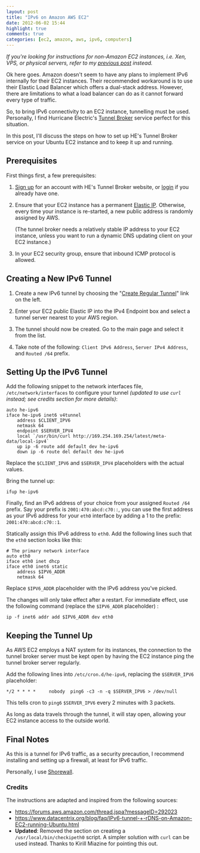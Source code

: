 ```yaml
---
layout: post
title: "IPv6 on Amazon AWS EC2"
date: 2012-06-02 15:44
highlight: true
comments: true
categories: [ec2, amazon, aws, ipv6, computers]
---
```


*If you're looking for instructions for non-Amazon EC2 instances, i.e. Xen, VPS, or physical servers, refer to my [previous post][1] instead.*

Ok here goes. Amazon doesn't seem to have any plans to implement IPv6 internally for their EC2 instances. Their recommended workaround is to use their Elastic Load Balancer which offers a dual-stack address. However, there are limitations to what a load balancer can do as it cannot forward every type of traffic.

So, to bring IPv6 connectivity to an EC2 instance, tunnelling must be used. Personally, I find Hurricane Electric's [Tunnel Broker][tb] service perfect for this situation.

In this post, I'll discuss the steps on how to set up HE's Tunnel Broker service on your Ubuntu EC2 instance and to keep it up and running.

<!-- more -->

## Prerequisites
First things first, a few prerequisites:

1. [Sign up][signup] for an account with HE's Tunnel Broker website, or [login][tb1] if you already have one.

2. Ensure that your EC2 instance has a permanent [Elastic IP][eip]. Otherwise, every time your instance is re-started, a new public address is randomly assigned by AWS.

	(The tunnel broker needs a relatively stable IP address to your EC2 instance, unless you want to run a dynamic DNS updating client on your EC2 instance.)

3. In your EC2 security group, ensure that inbound ICMP protocol is allowed.

[eip]: http://aws.amazon.com/articles/1346

## Creating a New IPv6 Tunnel

1. Create a new IPv6 tunnel by choosing the "[Create Regular Tunnel][new]" link on the left.

2. Enter your EC2 public Elastic IP into the IPv4 Endpoint box and select a tunnel server nearest to your AWS region.

3. The tunnel should now be created. Go to the main page and select it from the list.

4. Take note of the following: `Client IPv6 Address`, `Server IPv4 Address`, and `Routed /64` prefix.

## Setting Up the IPv6 Tunnel

Add the following snippet to the network interfaces file, `/etc/network/interfaces` to configure your tunnel *(updated to use `curl` instead; see credits section for more details)*:

```
auto he-ipv6
iface he-ipv6 inet6 v4tunnel
	address $CLIENT_IPV6
	netmask 64
	endpoint $SERVER_IPV4
	local `/usr/bin/curl http://169.254.169.254/latest/meta-data/local-ipv4`
	up ip -6 route add default dev he-ipv6
	down ip -6 route del default dev he-ipv6
```

Replace the `$CLIENT_IPV6` and `$SERVER_IPV4` placeholders with the actual values.

Bring the tunnel up:
```
ifup he-ipv6
```

Finally, find an IPv6 address of your choice from your assigned `Routed /64` prefix. Say your prefix is `2001:470:abcd:c70::`, you can use the first address as your IPv6 address for your `eth0` interface by adding a 1 to the prefix: `2001:470:abcd:c70::1`.

Statically assign this IPv6 address to `eth0`. Add the following lines such that the `eth0` section looks like this:

```
# The primary network interface
auto eth0
iface eth0 inet dhcp
iface eth0 inet6 static
	address $IPV6_ADDR
	netmask 64
```

Replace `$IPV6_ADDR` placeholder with the IPv6 address you've picked.

The changes will only take effect after a restart. For immediate effect, use the following command (replace the `$IPV6_ADDR` placeholder) :

```
ip -f inet6 addr add $IPV6_ADDR dev eth0
```

## Keeping the Tunnel Up
As AWS EC2 employs a NAT system for its instances, the connection to the tunnel broker server must be kept open by having the EC2 instance ping the tunnel broker server regularly.

Add the following lines into `/etc/cron.d/he-ipv6`, replacing the `$SERVER_IPV6` placeholder:

```
*/2 * * * *     nobody  ping6 -c3 -n -q $SERVER_IPV6 > /dev/null
```

This tells cron to `ping6` `$SERVER_IPV6` every 2 minutes with 3 packets.

As long as data travels through the tunnel, it will stay open, allowing your EC2 instance access to the outside world.

## Final Notes
As this is a tunnel for IPv6 traffic, as a security precaution, I recommend installing and setting up a firewall, at least for IPv6 traffic.

Personally, I use [Shorewall][].

### Credits
The instructions are adapted and inspired from the following sources:

- <https://forums.aws.amazon.com/thread.jspa?messageID=292023>
- <https://www.datacentrix.org/blog/faq/IPv6-tunnel-+-rDNS-on-Amazon-EC2-running-Ubuntu.html>
- **Updated**: Removed the section on creating a `/usr/local/bin/checkipeth0` script. A simpler solution with `curl` can be used instead. Thanks to Kirill Miazine for pointing this out.

[shorewall]: http://shorewall.net/
[1]: /blog/archives/819-Implementing-and-Enabling-IPv6.html "Implementing and Enabling IPv6"
[tb]: http://tunnelbroker.net/ "Hurricane Electric Tunnel Broker"
[tb1]: http://tunnelbroker.net/ "Login to Tunnel Broker"
[signup]: http://tunnelbroker.net/register.php "Register for an Account"
[new]: http://tunnelbroker.net/new_tunnel.php

